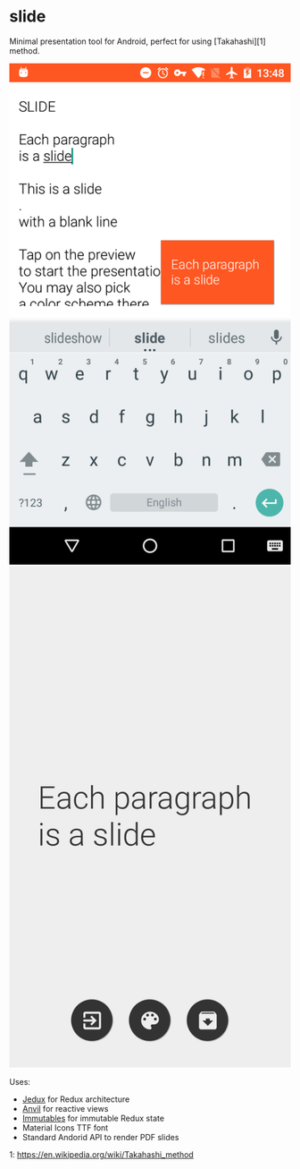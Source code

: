 # slide

Minimal presentation tool for Android, perfect for using [Takahashi][1] method.

![Editor](editor.png) ![Preview](preview.png)

Uses:

* [Jedux](https://github.com/trikita/jedux) for Redux architecture
* [Anvil](https://github.com/zserge/anvil) for reactive views
* [Immutables](http://immutables.github.io) for immutable Redux state
* Material Icons TTF font
* Standard Andorid API to render PDF slides

1: https://en.wikipedia.org/wiki/Takahashi_method

